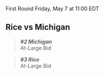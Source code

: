 First Round
Friday, May 7 at 11:00 EDT
## Rice vs Michigan

> ***#2 Michigan***  
> At-Large Bid

> ***#3 Rice***  
> At-Large Bid